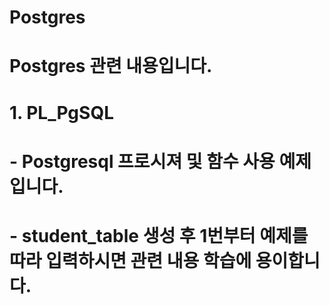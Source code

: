 # Postgres
#
#
#
# Postgres 관련 내용입니다.
#
# 1. PL_PgSQL
#  - Postgresql 프로시져 및 함수 사용 예제입니다.
#  - student_table 생성 후 1번부터 예제를 따라 입력하시면 관련 내용 학습에 용이합니다.
